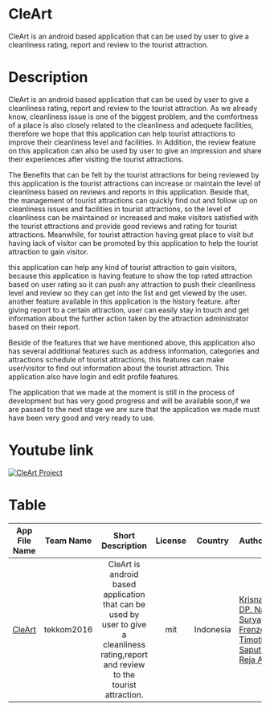 # CleArt
CleArt is an android based application that can be used by user to give a cleanliness rating, report and review to the tourist attraction.

# Description
CleArt is an android based application that can be used by user to give a cleanliness rating, report and review to the tourist attraction. As we already know, cleanliness issue is one of the biggest problem, and the comfortness of a place is also closely related to the cleanliness and adequete facilities, therefore we hope that this application can help tourist attractions to improve their cleanliness level and facilities. In Addition, the review feature on this application can also be used by user to give an impression and share their experiences after visiting the tourist attractions.

The Benefits that can be felt by the tourist attractions for  being reviewed by this application is the tourist attractions can increase or maintain the level of cleanliness based on reviews and reports in this application. Beside that, the management of tourist attractions can quickly find out and follow up on cleanliness issues and facilities in tourist attractions, so the level of cleanliness can be maintained or increased and make visitors satisfied with the tourist attractions and provide good reviews and rating for tourist attractions. Meanwhile, for tourist attraction having great place to visit but having lack of visitor can be promoted by this application to help the tourist attraction to gain visitor. 

this application can help any kind of tourist attraction to gain visitors, because this application is having feature to show the top rated attraction based on user rating so it can push any attraction to push their cleanliness level and review so they can get into the list and get viewed by the user. another feature available in this application is the history feature. after giving report to a certain attraction, user can easily stay in touch and get information about the further action taken by the attraction administrator based on their report.

Beside of the features that we have mentioned above, this application also has several additional features such as address information, categories and attractions schedule of tourist attractions, this features can make user/visitor to find out information about the tourist attraction. This application also have login and edit profile features.

The application that we made at the moment is still in the process of development but has very good progress and will be available soon,if we are passed to the next stage we are sure that the application we made must have been very good and very ready to use. 

# Youtube link
[![CleArt Project](https://img.youtube.com/vi/UUdPUGJ7NmU/hqdefault.jpg)](https://www.youtube.com/watch?v=tjykKVBPvw&feature=youtu.be "CleArt Project - IEEE MADC 2018")

# Table
|App File Name| Team Name  |Short Description                                                                                                                       | License | Country   | Author's                                                         |
| :---------: | :--------: | :------------------------------------------------------------------------------------------------------------------------------------: | :-----: | :-------: | :--------------------------------------------------------------- |
| [CleArt](https://github.com/CleArtProject/CleArt/tree/master/Source%20Code/Executable)      | tekkom2016 | CleArt is android based application that can be used by user to give a cleanliness rating,report and review to the tourist attraction. | mit     | Indonesia | [Krisnanda, DP. Nala](https://github.com/pascalisnala "Nala's Github Profile"); [Surya, Frenzel Timothy](https://github.com/frenzelts "Frenzel's Github Profile"); [Saputra, Reja Aji](https://github.com/rejakovren "Reja's Github Profile") |

